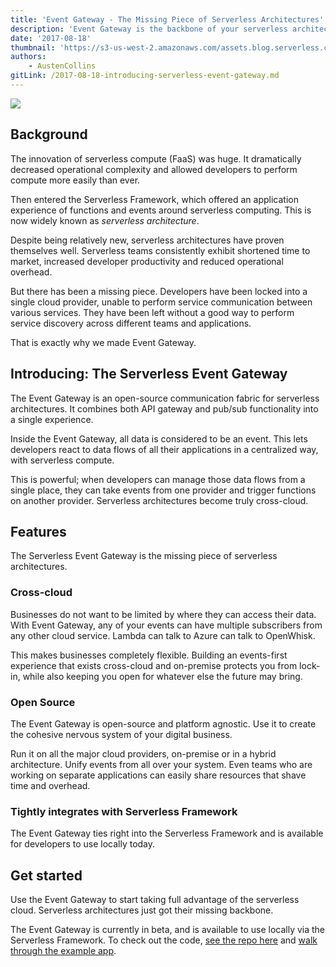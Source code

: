 ```yaml
---
title: 'Event Gateway - The Missing Piece of Serverless Architectures'
description: 'Event Gateway is the backbone of your serverless architectures. React to any event, with any function, on any cloud.'
date: '2017-08-18'
thumbnail: 'https://s3-us-west-2.amazonaws.com/assets.blog.serverless.com/Event_gateway_blog_image.jpg'
authors:
    - AustenCollins
gitLink: /2017-08-18-introducing-serverless-event-gateway.md
---
```


<img src="https://s3-us-west-2.amazonaws.com/assets.blog.serverless.com/event_gateway_repo.png">

## Background

The innovation of serverless compute (FaaS) was huge. It dramatically decreased operational complexity and allowed developers to perform compute more easily than ever.

Then entered the Serverless Framework, which offered an application experience of functions and events around serverless computing. This is now widely known as *serverless architecture*.

Despite being relatively new, serverless architectures have proven themselves well. Serverless teams consistently exhibit shortened time to market, increased developer productivity and reduced operational overhead.

But there has been a missing piece. Developers have been locked into a single cloud provider, unable to perform service communication between various services. They have been left without a good way to perform service discovery across different teams and applications.

That is exactly why we made Event Gateway.

## Introducing: The Serverless Event Gateway

The Event Gateway is an open-source communication fabric for serverless architectures. It combines both API gateway and pub/sub functionality into a single experience.

Inside the Event Gateway, all data is considered to be an event. This lets developers react to data flows of all their applications in a centralized way, with serverless compute.

This is powerful; when developers can manage those data flows from a single place, they can take events from one provider and trigger functions on another provider. Serverless architectures become truly cross-cloud.

## Features

The Serverless Event Gateway is the missing piece of serverless architectures.

### Cross-cloud

Businesses do not want to be limited by where they can access their data. With Event Gateway, any of your events can have multiple subscribers from any other cloud service. Lambda can talk to Azure can talk to OpenWhisk.

This makes businesses completely flexible. Building an events-first experience that exists cross-cloud and on-premise protects you from lock-in, while also keeping you open for whatever else the future may bring.

### Open Source

The Event Gateway is open-source and platform agnostic. Use it to create the cohesive nervous system of your digital business.

Run it on all the major cloud providers, on-premise or in a hybrid architecture. Unify events from all over your system. Even teams who are working on separate applications can easily share resources that shave time and overhead.

### Tightly integrates with Serverless Framework

The Event Gateway ties right into the Serverless Framework and is available for developers to use locally today.

## Get started

Use the Event Gateway to start taking full advantage of the serverless cloud. Serverless architectures just got their missing backbone.

The Event Gateway is currently in beta, and is available to use locally via the Serverless Framework. To check out the code, [see the repo here](https://github.com/serverless/event-gateway) and [walk through the example app](https://github.com/serverless/event-gateway-example).
